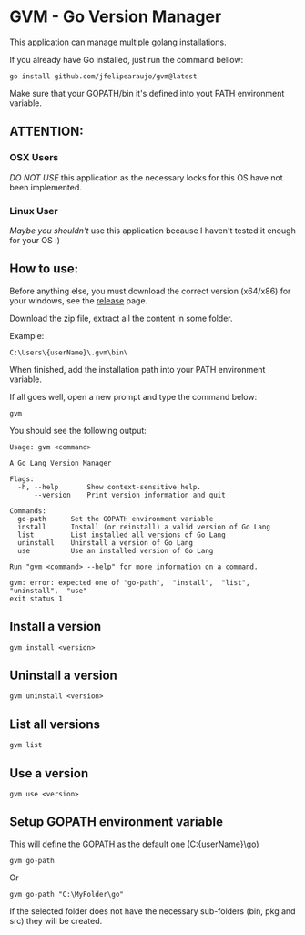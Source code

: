 # GVM - Go Version Manager

This application can manage multiple golang installations.

If you already have Go installed, just run the command bellow:

```
go install github.com/jfelipearaujo/gvm@latest
```

Make sure that your GOPATH/bin it's defined into yout PATH environment variable.

## ATTENTION:

### OSX Users

*DO NOT USE* this application as the necessary locks for this OS have not been implemented.

### Linux User

*Maybe you shouldn't* use this application because I haven't tested it enough for your OS :)

## How to use:

Before anything else, you must download the correct version (x64/x86) for your windows, see the [release](https://github.com/jfelipearaujo/gvm/releases) page.

Download the zip file, extract all the content in some folder.

Example:

```
C:\Users\{userName}\.gvm\bin\
```

When finished, add the installation path into your PATH environment variable.

If all goes well, open a new prompt and type the command below:

```
gvm
```

You should see the following output:

```
Usage: gvm <command>

A Go Lang Version Manager

Flags:
  -h, --help       Show context-sensitive help.
      --version    Print version information and quit

Commands:
  go-path      Set the GOPATH environment variable
  install      Install (or reinstall) a valid version of Go Lang
  list         List installed all versions of Go Lang
  uninstall    Uninstall a version of Go Lang
  use          Use an installed version of Go Lang

Run "gvm <command> --help" for more information on a command.

gvm: error: expected one of "go-path",  "install",  "list",  "uninstall",  "use"
exit status 1
```

## Install a version

```
gvm install <version>
```

## Uninstall a version

```
gvm uninstall <version>
```

## List all versions

```
gvm list
```

## Use a version

```
gvm use <version>
```

## Setup GOPATH environment variable

This will define the GOPATH as the default one (C:\{userName}\go)

```
gvm go-path
```

Or

```
gvm go-path "C:\MyFolder\go"
```

If the selected folder does not have the necessary sub-folders (bin, pkg and src) they will be created.
